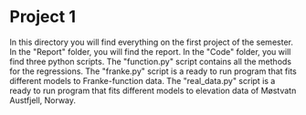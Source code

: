 # Project 1
In this directory you will find everything on the first project of the semester. 
In the "Report" folder, you will find the report. In the "Code" folder, you will find three python scripts.
The "function.py" script contains all the methods for the regressions. The "franke.py" script is a ready to run
program that fits different models to Franke-function data. The "real_data.py" script is a ready to run
program that fits different models to elevation data of Møstvatn Austfjell, Norway.  